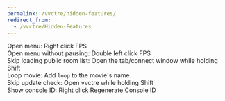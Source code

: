 ```yaml
---
permalink: /vvctre/hidden-features/
redirect_from:
  - /vvctre/Hidden-Features
---
```


Open menu: Right click FPS  
Open menu without pausing: Double left click FPS  
Skip loading public room list: Open the tab/connect window while holding Shift  
Loop movie: Add `loop` to the movie's name  
Skip update check: Open vvctre while holding Shift  
Show console ID: Right click Regenerate Console ID
